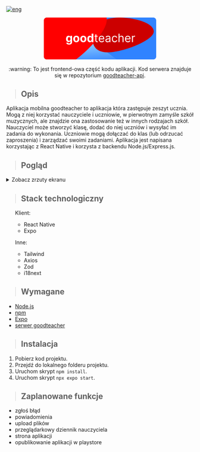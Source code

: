 [![eng](https://img.shields.io/badge/lang-eng-blue.svg)](https://github.com/ukashu/goodteacher/blob/main/README.md)
<div align="center">
  <img src="./banner_round.svg" width="60%" height="auto"/>
  <p>:warning: To jest frontend-owa część kodu aplikacji. Kod serwera znajduje się w repozytorium <a href="https://github.com/ukashu/goodteacher-api">goodteacher-api</a>.</p>
</div>

>## Opis
Aplikacja mobilna goodteacher to aplikacja która zastępuje zeszyt ucznia. Mogą z niej korzystać nauczyciele i uczniowie, w pierwotnym zamyśle szkół muzycznych, ale znajdzie ona zastosowanie też w innych rodzajach szkół. Nauczyciel może stworzyć klasę, dodać do niej uczniów i wysyłać im zadania do wykonania. Uczniowie mogą dołączać do klas (lub odrzucać zaproszenia) i zarządzać swoimi zadaniami. Aplikacja jest napisana korzystając z React Native i korzysta z backendu Node.js/Express.js.
>## Pogląd
<p>
<details>
	<summary>Zobacz zrzuty ekranu</summary>

<p align="center">
  <img src="./register.jpg" width="auto" height="600"/>
  <img src="./classes.jpg" width="auto" height="600"/>
  <img src="./drawer.jpg" width="auto" height="600"/>
  <img src="./students.jpg" width="auto" height="600"/>
  <img src="./tasks.jpg" width="auto" height="600"/>
</p>

</details>
<p>

>## Stack technologiczny
<ul>
  <p>Klient:</p>
    <ul>
      <li>React Native</li>
      <li>Expo</li>
    </ul>
  <p>Inne:</p>
    <ul>
      <li>Tailwind</li>
      <li>Axios</li>
      <li>Zod</li>
      <li>i18next</li>
    </ul>
</ul>

>## Wymagane

<ul>
  <li><a href="https://nodejs.org/">Node.js</a></li>
  <li><a href="https://www.npmjs.com/">npm</a></li>
  <li><a href="https://expo.dev/">Expo</a></li>
  <li><a href="https://github.com/ukashu/goodteacher-api">serwer goodteacher</a></li>
</ul>

>## Instalacja

1. Pobierz kod projektu.
2. Przejdź do lokalnego folderu projektu.
3. Uruchom skrypt ```npm install```.
4. Uruchom skrypt ```npx expo start```.

>## Zaplanowane funkcje
<ul>
  <li>zgłoś błąd</li>
  <li>powiadomienia</li>
  <li>upload plików</li>
  <li>przeglądarkowy dziennik nauczyciela</li>
  <li>strona aplikacji</li>
  <li>opublikowanie aplikacji w playstore</li>
</ul>